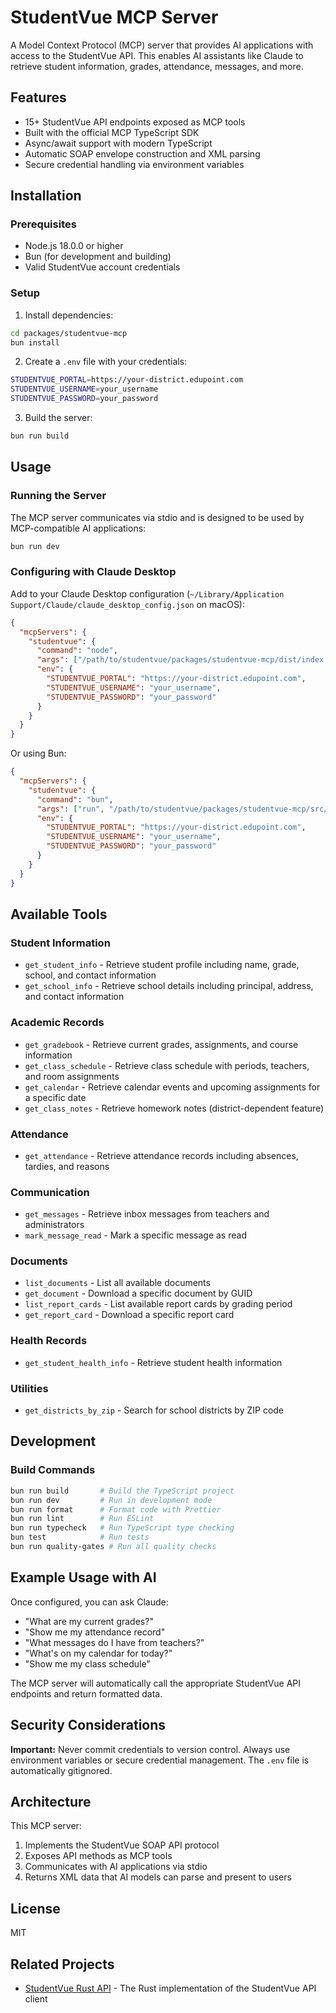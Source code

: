 # StudentVue MCP Server

A Model Context Protocol (MCP) server that provides AI applications with access to the StudentVue API. This enables AI assistants like Claude to retrieve student information, grades, attendance, messages, and more.

## Features

- 15+ StudentVue API endpoints exposed as MCP tools
- Built with the official MCP TypeScript SDK
- Async/await support with modern TypeScript
- Automatic SOAP envelope construction and XML parsing
- Secure credential handling via environment variables

## Installation

### Prerequisites

- Node.js 18.0.0 or higher
- Bun (for development and building)
- Valid StudentVue account credentials

### Setup

1. Install dependencies:

```bash
cd packages/studentvue-mcp
bun install
```

2. Create a `.env` file with your credentials:

```bash
STUDENTVUE_PORTAL=https://your-district.edupoint.com
STUDENTVUE_USERNAME=your_username
STUDENTVUE_PASSWORD=your_password
```

3. Build the server:

```bash
bun run build
```

## Usage

### Running the Server

The MCP server communicates via stdio and is designed to be used by MCP-compatible AI applications:

```bash
bun run dev
```

### Configuring with Claude Desktop

Add to your Claude Desktop configuration (`~/Library/Application Support/Claude/claude_desktop_config.json` on macOS):

```json
{
  "mcpServers": {
    "studentvue": {
      "command": "node",
      "args": ["/path/to/studentvue/packages/studentvue-mcp/dist/index.js"],
      "env": {
        "STUDENTVUE_PORTAL": "https://your-district.edupoint.com",
        "STUDENTVUE_USERNAME": "your_username",
        "STUDENTVUE_PASSWORD": "your_password"
      }
    }
  }
}
```

Or using Bun:

```json
{
  "mcpServers": {
    "studentvue": {
      "command": "bun",
      "args": ["run", "/path/to/studentvue/packages/studentvue-mcp/src/index.ts"],
      "env": {
        "STUDENTVUE_PORTAL": "https://your-district.edupoint.com",
        "STUDENTVUE_USERNAME": "your_username",
        "STUDENTVUE_PASSWORD": "your_password"
      }
    }
  }
}
```

## Available Tools

### Student Information
- `get_student_info` - Retrieve student profile including name, grade, school, and contact information
- `get_school_info` - Retrieve school details including principal, address, and contact information

### Academic Records
- `get_gradebook` - Retrieve current grades, assignments, and course information
- `get_class_schedule` - Retrieve class schedule with periods, teachers, and room assignments
- `get_calendar` - Retrieve calendar events and upcoming assignments for a specific date
- `get_class_notes` - Retrieve homework notes (district-dependent feature)

### Attendance
- `get_attendance` - Retrieve attendance records including absences, tardies, and reasons

### Communication
- `get_messages` - Retrieve inbox messages from teachers and administrators
- `mark_message_read` - Mark a specific message as read

### Documents
- `list_documents` - List all available documents
- `get_document` - Download a specific document by GUID
- `list_report_cards` - List available report cards by grading period
- `get_report_card` - Download a specific report card

### Health Records
- `get_student_health_info` - Retrieve student health information

### Utilities
- `get_districts_by_zip` - Search for school districts by ZIP code

## Development

### Build Commands

```bash
bun run build       # Build the TypeScript project
bun run dev         # Run in development mode
bun run format      # Format code with Prettier
bun run lint        # Run ESLint
bun run typecheck   # Run TypeScript type checking
bun test            # Run tests
bun run quality-gates # Run all quality checks
```

## Example Usage with AI

Once configured, you can ask Claude:

- "What are my current grades?"
- "Show me my attendance record"
- "What messages do I have from teachers?"
- "What's on my calendar for today?"
- "Show me my class schedule"

The MCP server will automatically call the appropriate StudentVue API endpoints and return formatted data.

## Security Considerations

**Important:** Never commit credentials to version control. Always use environment variables or secure credential management. The `.env` file is automatically gitignored.

## Architecture

This MCP server:
1. Implements the StudentVue SOAP API protocol
2. Exposes API methods as MCP tools
3. Communicates with AI applications via stdio
4. Returns XML data that AI models can parse and present to users

## License

MIT

## Related Projects

- [StudentVue Rust API](../studentvue-api/) - The Rust implementation of the StudentVue API client

